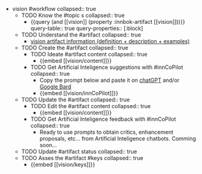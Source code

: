 
- vision #workflow
   collapsed:: true
  - TODO Know the #topic s
    collapsed:: true
    - {{query (and [[vision]] (property :innbok-artifact [[vision]]))}}
      query-table:: true
      query-properties:: [:block]
  - TODO Understand the #artifact
    collapsed:: true
    - [vision artifact information (definition + description + examples)](https://go.innbok.com/#/page/innBoK%2Fvision%2Finfo)
  - TODO Create the #artifact
     collapsed:: true
    - TODO Ideate #artifact content
      collapsed:: true
      - {{embed [[vision/content]]}}
    - TODO Get Artificial Inteligence suggestions with #innCoPilot
      collapsed:: true
      - Copy the prompt below and paste it on [chatGPT](https://chat.openai.com) and/or [Google Bard](https://bard.google.com/chat)
      - {{embed [[vision/innCoPilot]]}}
  - TODO Update the #artifact
    collapsed:: true
    - TODO Edit the #artifact content
     collapsed:: true
      - {{embed [[vision/content]]}}
    - TODO Get Artificial Inteligence feedback with #innCoPilot
      collapsed:: true
      - Ready to use prompts to obtain critics, enhancement proposals, etc... from Artificial Inteligence chatbots. Comming soon...
  - TODO Update #artifact status
    collapsed:: true
  - TODO Asses the #artifact #keys
    collapsed:: true
    - {{embed [[vision/keys]]}}



